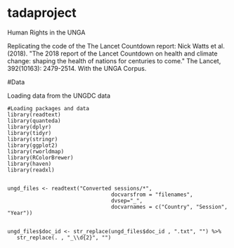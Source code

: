 # tadaproject
Human Rights in the UNGA

Replicating the code of the  The Lancet Countdown report: Nick Watts et al. (2018). "The 2018 report of the Lancet Countdown on health and climate change: shaping the health of nations for centuries to come." The Lancet, 392(10163): 2479-2514. With the UNGA Corpus.

#Data

Loading data from the UNGDC data


```{r message=FALSE}
#Loading packages and data
library(readtext)
library(quanteda)
library(dplyr)
library(tidyr)
library(stringr)
library(ggplot2)
library(rworldmap)
library(RColorBrewer)
library(haven)
library(readxl)
```

```{r}

ungd_files <- readtext("Converted sessions/*", 
                                 docvarsfrom = "filenames", 
                                 dvsep="_", 
                                 docvarnames = c("Country", "Session", "Year"))


ungd_files$doc_id <- str_replace(ungd_files$doc_id , ".txt", "") %>%
   str_replace(. , "_\\d{2}", "")
```

